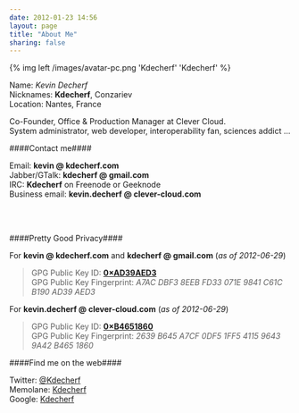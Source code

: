 ```yaml
---
date: 2012-01-23 14:56
layout: page
title: "About Me"
sharing: false
---
```


{% img left /images/avatar-pc.png 'Kdecherf' 'Kdecherf' %}

Name: _Kevin Decherf_  
Nicknames: **Kdecherf**, Conzariev  
Location: Nantes, France

Co-Founder, Office &amp; Production Manager at Clever Cloud.  
System administrator, web developer, interoperability fan, sciences addict ...

####Contact me####

Email: **kevin @ kdecherf.com**  
Jabber/GTalk: **kdecherf @ gmail.com**  
IRC: **Kdecherf** on Freenode or Geeknode  
Business email: **kevin.decherf @ clever-cloud.com**  

<div style="clear: both;">&nbsp;</div>
<div style="clear: both;">&nbsp;</div>


####Pretty Good Privacy####

For **kevin @ kdecherf.com** and **kdecherf @ gmail.com** (_as of 2012-06-29_)
> GPG Public Key ID: **[0×AD39AED3](http://pgp.mit.edu:11371/pks/lookup?op=get&search=0xC61CB190AD39AED3)**  
> GPG Public Key Fingerprint: _A7AC DBF3 8EEB FD33 071E  9841 C61C B190 AD39 AED3_


For **kevin.decherf @ clever-cloud.com** (_as of 2012-06-29_)
> GPG Public Key ID: **[0×B4651860](http://pgp.mit.edu:11371/pks/lookup?op=get&search=0x96439A42B4651860)**  
> GPG Public Key Fingerprint: _2639 B645 A7CF 0DF5 1FF5  4115 9643 9A42 B465 1860_


####Find me on the web####

Twitter: [@Kdecherf](http://twitter.com/Kdecherf)  
Memolane: [Kdecherf](http://memolane.com/kdecherf)  
Google: [Kdecherf](https://www.google.com/search?q=Kdecherf)



